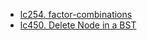 * [lc254. factor-combinations](https://github.com/harrypatton/algorithms/blob/master/interview/uber/lc254-factor-combinations.md)
* [lc450. Delete Node in a BST](https://leetcode.com/problems/delete-node-in-a-bst/#/description)
